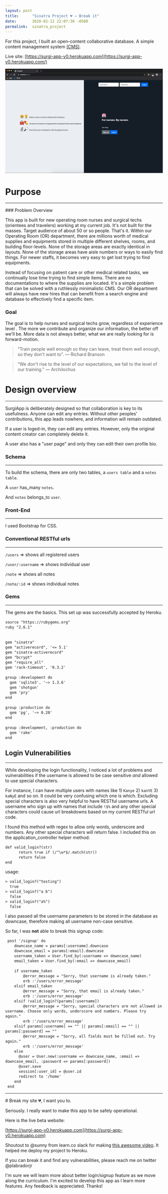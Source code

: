 ```yaml
---
layout: post
title:      "Sinatra Project 💔 — Break it"
date:       2020-02-12 22:07:38 -0500
permalink:  sinatra_project
---
```



For this project, I built an open-content collaborative database.  A simple content management system [(CMS)](https://en.wikipedia.org/wiki/Content_management_system).

Live site: [https://surgi-app-v0.herokuapp.com](https://surgi-app-v0.herokuapp.com/)



![project landing page](https://raw.githubusercontent.com/plabradorjr/blog_images/master/surgi_app_index.png)


# Purpose 
<hr>
### Problem Overview

This app is built for new operating room nurses and surgical techs (orientees and travelers) working at my current job. It's not built for the masses. Target audience of about 50 or so people. That's it. Within our Operating Room (OR) department, there are millions worth of medical supplies and equipments stored in multiple different shelves, rooms, and building floor-levels. None of the storage areas are exactly identical in layouts. None of the storage areas have aisle numbers or ways to easily find things. For newer staffs, it becomes very easy to get lost trying to find equipments. 

Instead of focusing on patient care or other medical related tasks, we continually lose time trying to find simple items. There are no documentations to where the supplies are located. It's a simple problem that can be solved with a ruthlessly minimalistic CMS. Our OR department will always have new hires that can benefit from a search engine and database to effectively find a specific item. 

### Goal

The goal is to help nurses and surgical techs grow, regardless of experience level . The more we contribute and organize our information, the better off we'll be. More data is not always better, what we are really looking for is forward-motion. 

>“Train people well enough so they can leave, treat them well enough, so they don't want to”. — Richard Branson


>“We don't rise to the level of our expectations, we fall to the level of our training.” ― Archilochus

# Design overview
<hr>

SurgiApp is deliberately designed so that collaboration is key to its usefulness. Anyone can edit any entries. Without other peoples' contributions, this app leads nowhere, and information will remain outdated. 

If a user is loged-in, they can edit any entries. However, only the original content creator can completely delete it.

A user also has a "user page" and only they can edit their own profile bio.

### Schema

<hr>

To build the schema, there are only two tables, a `users table` and a `notes table`.

A `user` has_many `notes`.

And `notes` belongs_to `user`.

### Front-End

<hr>

I used Bootstrap for CSS. 

### Conventional RESTful urls

<hr>


`/users` => shows all registered users

`/user/:username` => shows individual user

`/note` => shows all notes

`/note/:id` => shows individual notes


### Gems

<hr>

The gems are the basics. This  set up was successfully accepted by Heroku.

```
source "https://rubygems.org"
ruby "2.6.1"


gem "sinatra"
gem "activerecord", '<= 5.1'
gem "sinatra-activerecord"
gem "bcrypt"
gem "require_all"
gem 'rack-timeout', '0.3.2'

group :development do
  gem 'sqlite3', '~> 1.3.6'
  gem 'shotgun'
  gem 'pry'
end

group :production do
  gem 'pg', '~> 0.20'
end

group :development, :production do
  gem 'rake'
end

```

## Login Vulnerabilities

<hr>


While developing the login functionality, I noticed a lot of problems and vulnerabilities if the username is allowed to be case sensitive *and* allowed to use special characters. 

For instance, I can have multiple users with names like 1) `Kanye` 2) `kanYE` 3) `kaNyE` and so on. It could be very confusing which one is which. Excluding special characters is also very helpful to have RESTful username urls. A username who sign up with names that include `!$%` and any other special characters could cause url breakdowns based on my current RESTful url code. 

I found this method with regex  to allow only words, underscore and numbers. Any other special characters will return false. I included this on the application_controller helper method:

```
def valid_login?(str)
      return true if (/^\w*$/.match(str))
      return false
end
```

usage:
```
> valid_login?("testing") 
  true
> valid_login?("a b")
  false
> valid_login?("a%")
  false

```


I also passed all the username parameters to be stored in the database as downcase, therefore making all username non-case sensitive. 

So far, I was **not** able to break this signup code:

```
 post '/signup' do
    downcase_name = params[:username].downcase
    downcase_email = params[:email].downcase
    username_taken = User.find_by(:username => downcase_name)
    email_taken = User.find_by(:email => downcase_email)
		
    if username_taken
        @error_message = "Sorry, that username is already taken."
        erb :'/users/error_message'
    elsif email_taken
        @error_message = "Sorry, that email is already taken."
        erb :'/users/error_message'
    elsif !valid_login?(params[:username])
        @error_message = "Sorry, special characters are not allowed in username. Choose only words, underscore and numbers. Please try again."
        erb :'/users/error_message'
    elsif params[:username] == "" || params[:email] == "" || params[:password] == ""
        @error_message = "Sorry, all fields must be filled out. Try again."
        erb :'/users/error_message'
    else
      @user = User.new(:username => downcase_name, :email => downcase_email, :password => params[:password])
      @user.save
      session[:user_id] = @user.id
      redirect to '/home'
    end
 end
```


<hr>
# Break my site 💔, I want you to.

Seriously. I really want to make this app to be safely operational. 

Here is the live beta website:


[https://surgi-app-v0.herokuapp.com](https://surgi-app-v0.herokuapp.com)


Shoutout to @sunny from learn.co slack for making [this awesome video](https://www.youtube.com/watch?v=m_tRqz9wu_0). It helped me deploy my project to Heroku.

If you can break it and find any vulnerabilities, please reach me on twitter @plabradorjr

I'm sure we will learn more about better login/signup feature as we move along the curriculum. I'm excited to develop this app as I learn more features. Any feedback is appreciated.  Thanks!



